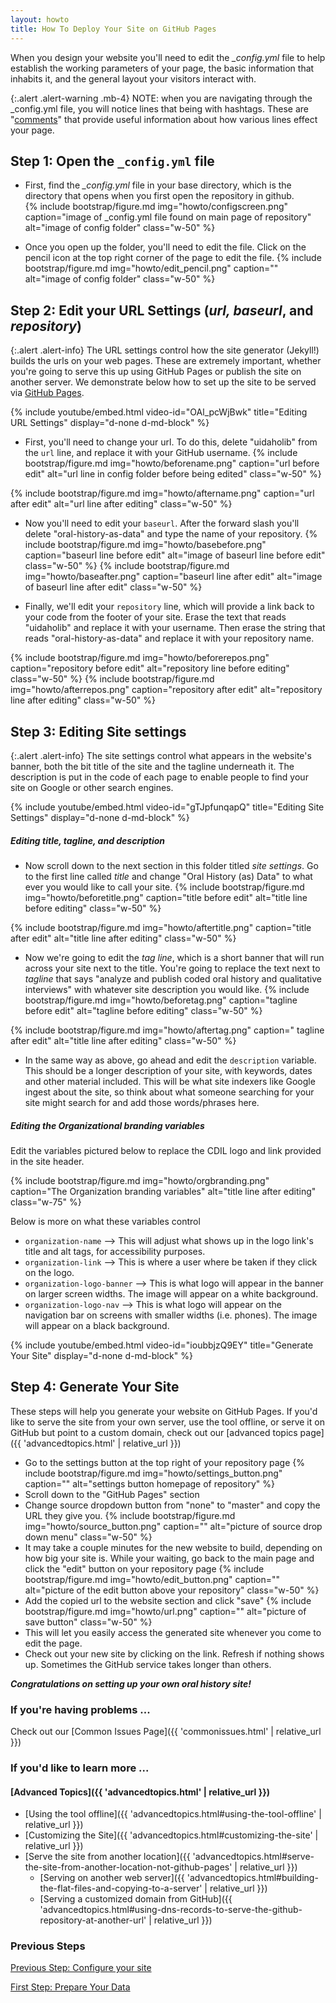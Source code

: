```yaml
---
layout: howto
title: How To Deploy Your Site on GitHub Pages
---
```


When you design your website you'll need to edit the *_config.yml* file to help establish the working parameters of your page, the basic information that inhabits it, and the general layout your visitors interact with. 

{:.alert .alert-warning .mb-4}
NOTE: when you are navigating through the _config.yml file, you will notice lines that being with hashtags. These are "[comments](https://www.cs.utah.edu/~germain/PPS/Topics/commenting.html)" that provide useful information about how various lines effect your page. 

## Step 1: Open the `_config.yml` file

- First, find the *_config.yml* file in your base directory, which is the directory that opens when you first open the repository in github.  
{% include bootstrap/figure.md img="howto/configscreen.png" caption="image of _config.yml file found on main page of repository" alt="image of config folder" class="w-50" %}

- Once you open up the folder, you'll need to edit the file. Click on the pencil icon at the top right corner of the page to edit the file. 
{% include bootstrap/figure.md img="howto/edit_pencil.png" caption="" alt="image of config folder" class="w-50" %}

## Step 2: Edit your URL Settings (*url, baseurl*, and *repository*)

{:.alert .alert-info}
The URL settings control how the site generator (Jekyll!) builds the urls on your web pages. These are extremely important, whether you're going to serve this up using GitHub Pages or publish the site on another server. We demonstrate below how to set up the site to be served via [GitHub Pages](https://pages.github.com/).

{% include youtube/embed.html  video-id="OAl_pcWjBwk" title="Editing URL Settings" display="d-none d-md-block" %}

- First, you'll need to change your url. To do this, delete "uidaholib" from the `url` line, and replace it with your GitHub username. 
{% include bootstrap/figure.md img="howto/beforename.png" caption="url before edit" alt="url line in config folder before being edited" class="w-50" %}

{% include bootstrap/figure.md img="howto/aftername.png" caption="url after edit" alt="url line after editing" class="w-50" %}

- Now you'll need to edit your `baseurl`. After the forward slash you'll delete "oral-history-as-data" and type the name of your repository. 
{% include bootstrap/figure.md img="howto/basebefore.png" caption="baseurl line before edit" alt="image of baseurl line before edit" class="w-50" %}
{% include bootstrap/figure.md img="howto/baseafter.png" caption="baseurl line after edit" alt="image of baseurl line after edit" class="w-50" %}

- Finally, we'll edit your `repository` line, which will provide a link back to your code from the footer of your site. Erase the text that reads "uidaholib" and replace it with your username. Then erase the string that reads "oral-history-as-data" and replace it with your repository name. 

{% include bootstrap/figure.md img="howto/beforerepos.png" caption="repository before edit" alt="repository line before editing" class="w-50" %}
{% include bootstrap/figure.md img="howto/afterrepos.png" caption="repository after edit" alt="repository line after editing" class="w-50" %}

## Step 3: Editing Site settings

{:.alert .alert-info}
The site settings control what appears in the website's banner, both the bit title of the site and the tagline underneath it.  The description is put in the code of each page to enable people to find your site on Google or other search engines. 

{% include youtube/embed.html  video-id="gTJpfunqapQ" title="Editing Site Settings" display="d-none d-md-block" %}

##### Editing *title, tagline,* *and description* 

- Now scroll down to the next section in this folder titled *site settings*. Go to the first line called *title* and change "Oral History (as) Data" to what ever you would like to call your site. 
{% include bootstrap/figure.md img="howto/beforetitle.png" caption="title before edit" alt="title line before editing" class="w-50" %} 

{% include bootstrap/figure.md img="howto/aftertitle.png" caption="title after edit" alt="title line after editing" class="w-50" %}

- Now we're going to edit the *tag line*, which is a short banner that will run across your site next to the title. You're going to replace the text next to *tagline* that says "analyze and publish coded oral history and qualitative interviews" with whatever site description you would like. 
{% include bootstrap/figure.md img="howto/beforetag.png" caption="tagline before edit" alt="tagline before editing" class="w-50" %}

{% include bootstrap/figure.md img="howto/aftertag.png" caption=" tagline after edit" alt="title line after editing" class="w-50" %}

- In the same way as above, go ahead and edit the `description` variable. This should be a longer description of your site, with keywords, dates and other material included. This will be what site indexers like Google ingest about the site, so think about what someone searching for your site might search for and add those words/phrases here. 

##### Editing the Organizational branding variables

Edit the variables pictured below to replace the CDIL logo and link provided in the site header.  

{% include bootstrap/figure.md img="howto/orgbranding.png" caption="The Organization branding variables" alt="title line after editing" class="w-75" %}

Below is more on what these variables control

- `organization-name` --> This will adjust what shows up in the logo link's title and alt tags, for accessibility purposes.
- `organization-link` --> This is where a user where be taken if they click on the logo. 
- `organization-logo-banner` --> This is what logo will appear in the banner on larger screen widths. The image will appear on a white background. 
- `organization-logo-nav` --> This is what logo will appear on the navigation bar on screens with smaller widths (i.e. phones). The image will appear on a black background. 

{% include youtube/embed.html  video-id="ioubbjzQ9EY" title="Generate Your Site" display="d-none d-md-block" %}

## Step 4: Generate Your Site

These steps will help you generate your website on GitHub Pages. If you'd like to serve the site from your own server, use the tool offline, or serve it on GitHub but point to a custom domain, check out our [advanced topics page]({{ 'advancedtopics.html' | relative_url }})


- Go to the settings button at the top right of your repository page
{% include bootstrap/figure.md img="howto/settings_button.png" caption="" alt="settings button homepage of repository" %}
- Scroll down to the "GitHub Pages" section
- Change source dropdown button from "none" to "master" and copy the URL they give you. 
{% include bootstrap/figure.md img="howto/source_button.png" caption="" alt="picture of source drop down menu" class="w-50" %}
- It may take a couple minutes for the new website to build, depending on how big your site is. While your waiting, go back to the main page and click the "edit" button on your repository page
{% include bootstrap/figure.md img="howto/edit_button.png" caption="" alt="picture of the edit button above your repository" class="w-50" %}
- Add the copied url to the website section and click "save" 
{% include bootstrap/figure.md img="howto/url.png" caption="" alt="picture of save button" class="w-50" %}
- This will let you easily access the generated site whenever you come to edit the page. 
- Check out your new site by clicking on the link. Refresh if nothing shows up. Sometimes the GitHub service takes longer than others. 

***Congratulations on setting up your own oral history site!***

### If you're having problems ... 

Check out our [Common Issues Page]({{ 'commonissues.html' | relative_url }})

### If you'd like to learn more ... 

#### [Advanced Topics]({{ 'advancedtopics.html' | relative_url }})

- [Using the tool offline]({{ 'advancedtopics.html#using-the-tool-offline' | relative_url }})
- [Customizing the Site]({{ 'advancedtopics.html#customizing-the-site' | relative_url }})
- [Serve the site from another location]({{ 'advancedtopics.html#serve-the-site-from-another-location-not-github-pages' | relative_url }})
  - [Serving on another web server]({{ 'advancedtopics.html#building-the-flat-files-and-copying-to-a-server' | relative_url }})
  - [Serving a customized domain from GitHub]({{ 'advancedtopics.html#using-dns-records-to-serve-the-github-repository-at-another-url' | relative_url }})


### Previous Steps

<a href="{{ 'howto/configurethesite.html' | relative_url }}" class='btn btn-lg btn-outline-primary m-2'>Previous Step: Configure your site</a>

<a href="{{ 'howto/prepareyourdata.html' | relative_url }}" class='btn btn-lg btn-outline-secondary m-2'>First Step: Prepare Your Data</a>
